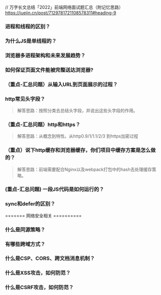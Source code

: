 // 万字长文总结「2022」前端网络面试题汇总（附记忆思路）
https://juejin.cn/post/7129781721108578311#heading-9

### 进程和线程的区别？
### 为什么JS是单线程的？
### 浏览器多进程架构和未来发展趋势？
### 如何保证页面文件能被完整送达浏览器?
### （重点-汇总问题）从输入URL到页面展示的过程？
### http常见头字段？
> 解答思路：按照分类去总结头字段，并说出这些头字段的作用。
### （重点-汇总问题）http和https？
> 解答思路：从概念到特性。从http0.9/1/1.1/2/3 到https加密过程

### （重点）说下http缓存和浏览器缓存，你们项目中缓存方案是怎么做的？
> 解答思路：前端需要配合Nginx以及webpack打包中的hash去处理缓存策略。

### (重点-汇总问题) 一段JS代码是如何运行的？


### sync和defer的区别？
======= 网络安全相关 ==========
### 什么是同源策略？
### 有哪些跨域方式？
### 什么是CSP、CORS、跨文档消息机制？
### 什么是XSS攻击，如何防范？
### 什么是CSRF攻击，如何防范？


